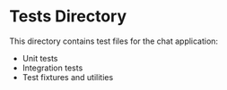 # Tests Directory

This directory contains test files for the chat application:

- Unit tests
- Integration tests
- Test fixtures and utilities

